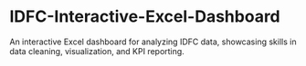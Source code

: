 # IDFC-Interactive-Excel-Dashboard
An interactive Excel dashboard for analyzing IDFC data, showcasing skills in data cleaning, visualization, and KPI reporting.

